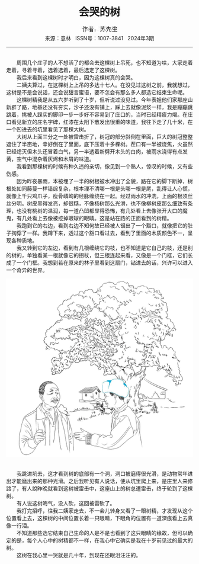 # <center>会哭的树</center>

<div align=center><img src="https://raw.githubusercontent.com/leaguecn/magazines/main/img_authors/%25d7%25f7%25d5%25df%25a3%25ba%25cb%25d5%25cf%25c8%25c9%25fa.jpg"></div>

<center>来源：意林   ISSN号：1007-3841   2024年3期</center>

* * *

<br>　　周围几个庄子的人不想活了的都会去这棵树上吊死，也不知道为啥，大家走着走着，寻着寻着，选着选着，最后选定了这棵树。  
　　我后来看到这棵树时才明白，因为这棵树真的会哭。  
　　二姨夫算过，在这棵树上上吊的多达十七人。在没见过这树之前，我就想过，这树是不是会说话，还会说甜言蜜语，要不怎会有那么多人都选它结束生命呢。  
　　这棵树精我是从五六岁听到了十岁，但听说过没见过。今年表姐他们家那座山新辟了路，地基还没有夯实，沙子还没有铺上，踩上去就像泥浆一样，我是蹦蹦跳跳着，挑被人踩实的脚印一步一步好不容易到了庄口的，当时已经精疲力竭。在庄口看见新立的庄名字碑，红漆在太阳下散发出很重的味道，我往下走了几十米，在一个凹进去的坑里看见了那棵大树。  
　　大树从上面三分之一处被雷击折了，树冠的部分斜倒在里面，巨大的树冠整整遮住了半亩地，幸好倒在了里面，底下压着十多棵树。茬口有一半被烧焦，火虽然已经熄灭但木头还冒着白气，另一半透着新劈开木头的白肉，被雨水浇得有点发黄，空气中混杂着灰烬和木屑的味道。  
　　我看到那棵树的时候有种久违的亲切，像见到一个熟人，惊叹的时候，又有些伤感。  
　　因为昨夜暴雨，本被埋了一半的树根被水冲出了全貌，路在它的脚下断掉，树根处如同藤蔓一样错综复杂，根本理不清哪一根是头哪一根是尾，乱得让人心慌，就像上千只鸡爪子，瘦骨嶙峋的经脉缠绕在一起。经过雨水的冲洗，上面的根须丝丝分明。树皮黑得发亮，却很糙，不像杨树那么光滑，也不像柳树皮那么细致有条理，也没有桃树的温润，每一道凸凹都显得恐怖，有几处看上去像张开大口的魔鬼，有几处看上去像被挖掉眼球的眼睛。这是站在路的正面看到的树精。  
　　我跑到它的右边，看到右边不知何故已经被人锯出了一个豁口，就像把它的肚子掏穿了一样。我蹲下来，透过这个豁口看过去，看到了里面的木质颜色不一，呈现各种质地。  
　　我又转到它的左边，看到有几根缠绕它的枝，也不知道是它自己的枝，还是别的树的，单独看某一根就像它的拐杖，但三根连起来看，又像是一个门框，它们长成了一个门框。我想到若在原来的林子里看到这扇门，钻进去的话，兴许可以进入一个奇异的世界。

![](https://raw.githubusercontent.com/leaguecn/magazines/main/img/yili20240334-1-l.jpg)

  
<br>　　我跳进坑去，这才看到树的底部有一个洞，洞口被磨得很光滑，是动物常年进出才能磨出来的那种光滑。之后我听见有人说话，便从坑里爬上来，是庄里人来修路了，有人說昨晚就看到这树被雷击中，这座山上的树总遭雷击，终于轮到了这棵树。  
　　有人说这树晦气，没人砍，这回被雷砍了。  
　　我打完招呼，往我二姨家走去，不一会儿转身又看了一眼树精，才发现从这个位置看上去，这棵树的中间位置长着一只眼睛，下眼角的位置有一道深痕看上去真像一行泪。  
　　不知道那些选它结束自己生命的人是不是也看到了这只眼睛的缘故，但可以确定的是，每个人心中的树精都不一样，在我心中它确实是我在十岁前见过的最大的树。  
　　这树在我心里一哭就是几十年，到现在还眼泪汪汪的。
